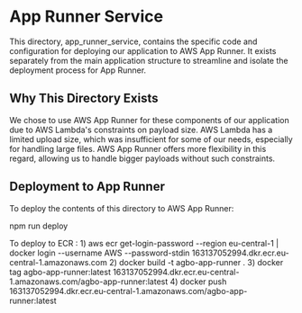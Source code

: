 # App Runner Service

This directory, app_runner_service, contains the specific code and configuration for deploying our application to AWS App Runner. It exists separately from the main application structure to streamline and isolate the deployment process for App Runner.

## Why This Directory Exists

We chose to use AWS App Runner for these components of our application due to AWS Lambda's constraints on payload size. AWS Lambda has a limited upload size, which was insufficient for some of our needs, especially for handling large files. AWS App Runner offers more flexibility in this regard, allowing us to handle bigger payloads without such constraints.

## Deployment to App Runner

To deploy the contents of this directory to AWS App Runner:

npm run deploy

To deploy to ECR :
1)
aws ecr get-login-password --region eu-central-1 | docker login --username AWS --password-stdin 163137052994.dkr.ecr.eu-central-1.amazonaws.com
2) 
docker build -t agbo-app-runner .
3)
docker tag agbo-app-runner:latest 163137052994.dkr.ecr.eu-central-1.amazonaws.com/agbo-app-runner:latest
4)
docker push 163137052994.dkr.ecr.eu-central-1.amazonaws.com/agbo-app-runner:latest

